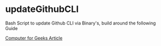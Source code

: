 # updateGithubCLI

Bash Script to update Github CLI via Binary's, build around the following Guide

[Computer for Geeks Article](https://computingforgeeks.com/how-to-install-github-cli-on-linux-and-windows/)
